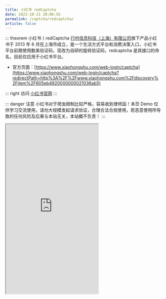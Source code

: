 ```yaml
---
title: 小红书 redCaptcha
date: 2023-10-21 20:06:55
permalink: /captcha/redcaptcha/
article: false
---
```


::: theorem 小红书丨redCaptcha
[行吟信息科技（上海）有限公司](https://www.tianyancha.com/company/418971972)旗下产品小红书于 2013 年 6 月在上海市成立，是一个生活方式平台和消费决策入口，小红书平台前期使用数美验证码，现改为自研的旋转验证码，redcaptcha 是其接口的命名，目前仅应用于小红书平台。

- 官方页面：[https://www.xiaohongshu.com/web-login/captcha](https://www.xiaohongshu.com/web-login/captcha?redirectPath=http%3A%2F%2Fwww.xiaohongshu.com%2Fdiscovery%2Fitem%2F605eb4920000000021036ab5)<Badge text="本页使用" type="error" vertical="middle"/>

::: right
访问 [小红书官网](https://www.xiaohongshu.com/)
:::

::: danger 注意
小红书对于爬虫限制比较严格，容易收到律师函！本页 Demo 仅供学习交流使用，请勿大规模发起请求验证，合理合法合规使用，若恶意使用所导致的任何风险及后果与本站无关，本站概不负责！
:::

<iframe src="https://www.xiaohongshu.com/web-login/captcha?redirectPath=http%3A%2F%2Fwww.xiaohongshu.com%2Fdiscovery%2Fitem%2F605eb4920000000021036ab5" scrolling="no" height="550px"></iframe>

